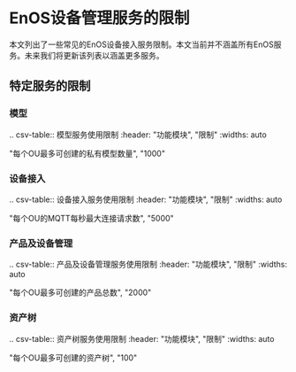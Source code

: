 # EnOS设备管理服务的限制

本文列出了一些常见的EnOS设备接入服务限制。本文当前并不涵盖所有EnOS服务。未来我们将更新该列表以涵盖更多服务。

## 特定服务的限制

### 模型

.. csv-table:: 模型服务使用限制
   :header: "功能模块", "限制"
   :widths: auto

   "每个OU最多可创建的私有模型数量", "1000"

### 设备接入

.. csv-table:: 设备接入服务使用限制
   :header: "功能模块", "限制"
   :widths: auto

   "每个OU的MQTT每秒最大连接请求数", "5000"

### 产品及设备管理

.. csv-table:: 产品及设备管理服务使用限制
   :header: "功能模块", "限制"
   :widths: auto

   "每个OU最多可创建的产品总数", "2000"

### 资产树

.. csv-table:: 资产树服务使用限制
   :header: "功能模块", "限制"
   :widths: auto

   "每个OU最多可创建的资产树", "100"



